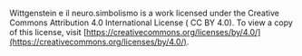 Wittgenstein e il neuro.simbolismo is a work licensed under the Creative Commons Attribution 4.0 International License ( CC BY 4.0).
To view a copy of this license, visit [https://creativecommons.org/licenses/by/4.0/](https://creativecommons.org/licenses/by/4.0/).

